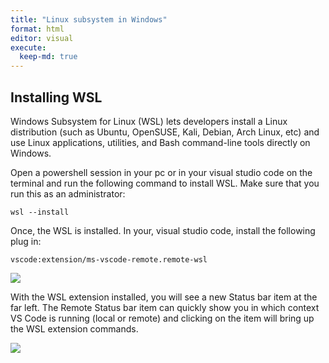 ```yaml
---
title: "Linux subsystem in Windows"
format: html
editor: visual
execute:
  keep-md: true
---
```




## Installing WSL

Windows Subsystem for Linux (WSL) lets developers install a Linux distribution (such as Ubuntu, OpenSUSE, Kali, Debian, Arch Linux, etc) and use Linux applications, utilities, and Bash command-line tools directly on Windows.

Open a powershell session in your pc or in your visual studio code on the terminal and run the following command to install WSL. Make sure that you run this as an administrator:

    wsl --install

Once, the WSL is installed. In your, visual studio code, install the following plug in:

    vscode:extension/ms-vscode-remote.remote-wsl

![](https://code.visualstudio.com/assets/docs/remote/wsl-tutorial/remote-wsl-extension.png)

With the WSL extension installed, you will see a new Status bar item at the far left. The Remote Status bar item can quickly show you in which context VS Code is running (local or remote) and clicking on the item will bring up the WSL extension commands.

![](https://code.visualstudio.com/assets/docs/remote/wsl-tutorial/remote-status-bar.png)
